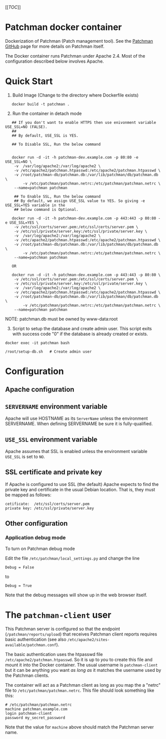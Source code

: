 [[_TOC_]]

# Patchman docker container

Dockerization of Patchman (Patch management tool). See the [Patchman
GitHub](https://github.com/furlongm/patchman) page for more details on
Patchman itself.

The Docker container runs Patchman under Apache 2.4. Most of the
configuration described below involves Apache.

# Quick Start

1. Build Image (Change to the directory where Dockerfile exists)

```
   docker build -t patchman .
```

2. Run the container in detach mode

```
   ## If you don't want to enable HTTPS then use enivonment variable USE_SSL=NO (FALSE).
   ##
   ## By default, USE_SSL is YES.

   ## To Disable SSL, Run the below command


   docker run -d -it -h patchman-dev.example.com -p 80:80 -e USE_SSL=NO \
	-v  /var/log/apache2:/var/log/apache2 \
	-v /etc/apache2/patchman.htpasswd:/etc/apache2/patchman.htpasswd \
	-v /root/patchman-db/patchman.db:/var/lib/patchman/db/patchman.db \
        -v /etc/patchman/patchman.netrc:/etc/patchman/patchman.netrc \
	--name=patchman patchman

    ## To Enable SSL, Run the below command
    ## By default, we assign USE_SSL value to YES. So giving -e USE_SSL=YES variable in the
    ## below command is Optional.

   docker run -d -it -h patchman-dev.example.com -p 443:443 -p 80:80 -e USE_SSL=YES \
	-v /etc/ssl/certs/server.pem:/etc/ssl/certs/server.pem \
	-v /etc/ssl/private/server.key:/etc/ssl/private/server.key \
	-v  /var/log/apache2:/var/log/apache2 \
	-v /etc/apache2/patchman.htpasswd:/etc/apache2/patchman.htpasswd \
	-v /root/patchman-db/patchman.db:/var/lib/patchman/db/patchman.db \
        -v /etc/patchman/patchman.netrc:/etc/patchman/patchman.netrc \
	--name=patchman patchman

   OR

   docker run -d -it -h patchman-dev.example.com -p 443:443 -p 80:80 \
	-v /etc/ssl/certs/server.pem:/etc/ssl/certs/server.pem \
	-v /etc/ssl/private/server.key:/etc/ssl/private/server.key \
	-v  /var/log/apache2:/var/log/apache2 \
	-v /etc/apache2/patchman.htpasswd:/etc/apache2/patchman.htpasswd \
	-v /root/patchman-db/patchman.db:/var/lib/patchman/db/patchman.db \
        -v /etc/patchman/patchman.netrc:/etc/patchman/patchman.netrc \
	--name=patchman patchman

```

   NOTE: patchman.db must be owned by www-data:root

3. Script to setup the database and create admin user. This script exits with success
   code "0" if the database is already created or exists.
```
docker exec -it patchman bash

/root/setup-db.sh   # Create admin user
```

# Configuration

## Apache configuration

## `SERVERNAME` environment variable

Apache will use HOSTNAME as its `ServerName` unless the environment SERVERNAME. When
defining SERVERNAME be sure it is fully-qualified.

## `USE_SSL` environment variable

Apache assumes that SSL is enabled unless the environment variable
`USE_SSL` is set to `NO`.

## SSL certificate and private key

If Apache is configured to use SSL (the default) Apache expects to find
the private key and certificate in the usual Debian location. That is,
they must be mapped as follows:

    cetificate:  /etc/ssl/certs/server.pem
    private key: /etc/ssl/private/server.key

## Other configuration

### Application debug mode

To turn on Patchman debug mode

Edit the file `/etc/patchman/local_settings.py` and change the line
```
Debug = False
```
to
```
Debug = True
```
Note that the debug messages will show up in the web browser itself.

# The `patchman-client` user

This Patchman server is configured so that the endpoint
(`/patchman/reports/upload`) that receives Patchman client reports
requires basic authentication (see also
`/etc/apache2/sites-available/patchman.conf`).

The basic authentication uses the htpasswd file
`/etc/apache2/patchman.htpasswd`. So it is up to _you_ to create this file
and mount it into the Docker container. The usual username is
`patchman-client` but it can be anything you want _as long as_ it matches
the username used by the Patchman clients.

The container will act as a Patchman client as long as you map the a
"netrc" file to `/etc/patchman/patchman.netrc`. This file should look
something like this:
```
# /etc/patchman/patchman.netrc
machine patchman.example.com
login patchman-client
password my_secret_password
```
Note that the value for `machine` above should match the Patchman server name.
